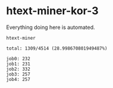 # htext-miner-kor-3

Everything doing here is automated.

```
htext-miner

total: 1309/4514 (28.998670801949487%)

job0: 232
job1: 231
job2: 332
job3: 257
job4: 257
```